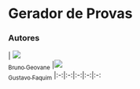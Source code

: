 # Gerador de Provas

### Autores
| [<img src="https://avatars0.githubusercontent.com/u/28969764?s=460&v=4"><br><sub>Bruno Geovane</sub>](https://github.com/brunogeovane) |[<img src="https://avatars1.githubusercontent.com/u/42013717?s=460&v=4"><br><sub>Gustavo Faquim</sub>](https://github.com/faquimgustavo) |:-:|:-:|:-:|:-:|:-:
